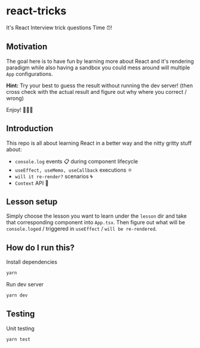 # react-tricks

It's React Interview trick questions Time ⏰!

## Motivation

The goal here is to have fun by learning more about React and it's rendering paradigm while also having a sandbox you could mess around will multiple `App` configurations.

**Hint:** Try your best to guess the result without running the dev server! (then cross check with the actual result and figure out why where you correct / wrong)

Enjoy! 🎉🎉🎉

## Introduction

This repo is all about learning React in a better way and the nitty gritty stuff about:

- `console.log` events 📋 during component lifecycle
- `useEffect, useMemo, useCallback` executions ⚛
- `will it re-render?` scenarios 🌀
- `Context` API 🚀

## Lesson setup

Simply choose the lesson you want to learn under the `lesson` dir and take that corresponding component into `App.tsx`. Then figure out what will be `console.loged` / triggered in `useEffect` / `will be re-rendered`.

## How do I run this?

Install dependencies

```bash
yarn
```

Run dev server

```bash
yarn dev
```

## Testing

Unit testing

```
yarn test
```
